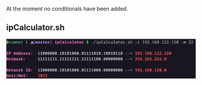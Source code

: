 At the moment no conditionals have been added.

## ipCalculator.sh

![](https://github.com/migue-afk/toolshub/blob/master/ipCalculator_bash/screenshots/ipCalculator.png)
